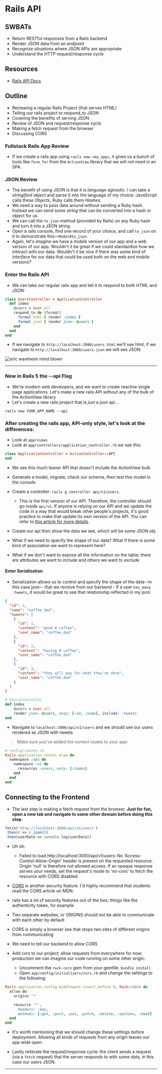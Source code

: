 # Rails API

## SWBATs

- Return RESTful responses from a Rails backend
- Render JSON data from an endpoint
- Recognize situations where JSON APIs are appropriate
- Understand the HTTP request/response cycle

## Resources

- [Rails API Docs][rails-api-docs]


## Outline

- Reviewing a regular Rails Project (that serves HTML)
- Telling our rails project to respond_to JSON
- Covering the benefits of serving JSON
- Review of JSON and request/response cycle
- Making a fetch request from the browser
- Discussing CORS

### Fullstack Rails App Review

- If we create a rails app using `rails new <my_app>`, it gives us a bunch of tools like `form_for` from the `ActionView`
  library that we will not need in an SPA.

### JSON Review

- The benefit of using JSON is that it is _language agnostic_. I can take a _stringified object_ and parse it into the
  language of my choice: JavaScript calls these _Objects_, Ruby calls them _Hashes_. 
- We need a way to pass data around
  without sending a Ruby hash. Instead we can send some _string_ that can be converted into a hash or object for us.
- We can call the `to_json` method (provided by Rails) on any Ruby hash and turn it into a JSON string.
- Open a rails console, find one record of your choice, and call `to_json` on it to demonstrate this––`Model#to_json`.
- Again, let's imagine we have a mobile version of our app and a web version of our app. Wouldn't it be great if we
  could standardize how we interact with our data. Wouldn't it be nice if there was some kind of _interface_ for our
  data that could be used both on the web and mobile versions?

### Enter the Rails API

- We can take our regular rails app and tell it to respond to both HTML and JSON:

```ruby
class UsersController < ApplicationController
  def index
    @users = User.all
    respond_to do |format|
      format.html { render :index }
      format.json { render json: @users }
    end
  end
end
```

- If we navigate to `http://localhost:3000/users.html` we'll see html, if we navigate to
  `http://localhost:3000/users.json` we will see JSON.

![eric wareheim mind blown][mind-blown-gif]

---

### New in Rails 5 the --api Flag

- We're modern web developers, and we want to create reactive single page applications. Let's make a new rails API
  without any of the bulk of the ActionView library
- Let's create a new rails project that is _just_ a json api...

`rails new YOUR_APP_NAME --api`

### After creating the rails app, API-only style, let's look at the differences:

- Look at `app/views`
- Look at `app/controllers/application_controller.rb` we see this:

```ruby
class ApplicationController < ActionController::API
end
```

- We see this much leaner API that doesn't include the ActionView bulk
- Generate a model, migrate, check our schema, then test this model in the console.
- Create a controller: `rails g controller api/v1/users`. 

  - This is the first version of our API. Therefore, the controller should go inside `api/v1`. If anyone is relying on our API and we update the code in a way that would break other people's projects, it's good practice to make that update its own version of the API. You can refer to [this article for more details](https://chriskottom.com/blog/2017/04/versioning-a-rails-api/).


- Create our api then show the data we see, which will be some JSON obj

- What if we need to specify the shape of our data? What if there is some kind of association we want to represent here?

- What if we don't want to expose all the information on the table; there are attributes we want to include and others
  we want to _exclude_

#### Enter Serialization

- Serialization allows us to control and specify the shape of the data--in this case json-- that we receive from our
  backend - If a user `has_many :tweets`, it would be great to see that relationship reflected in my json:

```json
{
  "id": 1,
  "name": "coffee_dad",
  "tweets": [
    {
      "id": 1,
      "content": "good # coffee",
      "user_name": "coffee_dad"
    },
    {
      "id": 2,
      "content": "having # coffee",
      "user_name": "coffee_dad"
    },
    {
      "id": 3,
      "content": "they will pay for what they've done",
      "user_name": "coffee_dad"
    }
  ]
}
```

```ruby
# UsersController
def index
	@users = User.all
	render json: @users, only: [:id, :name], include: :tweets
end
```

- Navigate to `localhost:3000/api/v1/users` and we should see our users rendered as JSON with tweets

> Make sure you've added the correct routes to your app:

```ruby
# config/routes.rb
Rails.application.routes.draw do
  namespace :api do
    namespace :v1 do
      resources :users, only: [:index]
    end
  end
end

```

## Connecting to the Frontend

- The last step is making a fetch request from the browser. **Just for fun, open a new tab and navigate to some other domain before doing this step.**

```JavaScript
fetch('http://localhost:3000/api/v1/users')
.then(r => r.json())
.then(userData => console.log(userData))
```
- Uh oh:
  - Failed to load http://localhost:3000/api/v1/users: No 'Access-Control-Allow-Origin' header is present on the requested resource. Origin 'null' is therefore not allowed access. If an opaque response serves your needs, set the request's mode to 'no-cors' to fetch the resource with CORS disabled.



- [CORS][mdn-cors] is another security feature. I'd highly recommend that students read the CORS article on MDN.
- rails has a lot of security features out of the box; things like the authenticity token, for example
- Two separate websites, or ORIGINS should not be able to communicate with each other by default
- CORS is simply a browser _law_ that stops two sites of different origins from communicating
- We need to tell our backend to allow CORS
- Add cors to our project; allow requests from everywhere for now; production we can imagine our code running on some
  other origin:

  - Uncomment the `rack-cors` gem from your gemfile. `bundle install`
  - Open `app/config/initializers/cors.rb` and change the settings to the following:

```ruby
Rails.application.config.middleware.insert_before 0, Rack::Cors do
  allow do
    origins '*'

    resource '*',
      headers: :any,
      methods: [:get, :post, :put, :patch, :delete, :options, :head]
  end
end
```

- It's worth mentioning that we should change these settings before deployment. Allowing all kinds of requests from any origin leaves our app wide open.

- Lastly reiterate the request/response cycle: the client sends a request (via a `fetch` request) that the server responds to with some data, in this case our users JSON.

---

[rails-api-docs]: http://guides.rubyonrails.org/api_app.html
[sample-vid-1-part-1]: https://www.youtube.com/watch?v=7T89p_5B4bc
[sample-vid-1-part-2]: https://www.youtube.com/watch?v=Zj-SkQGicFk
[sample-vid-2-part-1]: https://www.youtube.com/watch?v=yuXtumsPuKA
[sample-vid-2-part-2]: https://www.youtube.com/watch?v=uWO8JtApqtE
[starter-code-backend]: https://github.com/learn-co-curriculum/web-091817-zoo-keepr-backend
[starter-code-frontend]: https://github.com/learn-co-curriculum/zoo-keepr-frontend/tree/web-091817/src
[mind-blown-gif]: https://media.giphy.com/media/xT0xeJpnrWC4XWblEk/giphy.gif
[active-model-serializer-docs]: https://github.com/rails-api/active_model_serializers
[mdn-cors]: https://developer.mozilla.org/en-US/docs/Web/HTTP/CORS